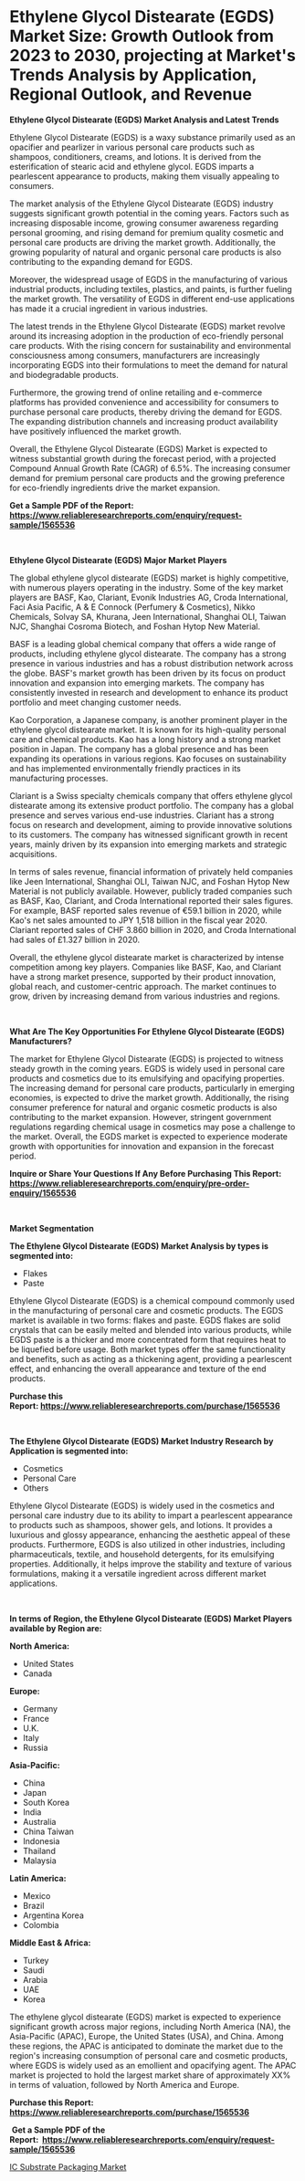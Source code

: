 <p><h1>Ethylene Glycol Distearate (EGDS) Market Size: Growth Outlook from 2023 to 2030, projecting at Market's Trends Analysis by Application, Regional Outlook, and Revenue</h1></p><p><strong>Ethylene Glycol Distearate (EGDS) Market Analysis and Latest Trends</strong></p>
<p><p>Ethylene Glycol Distearate (EGDS) is a waxy substance primarily used as an opacifier and pearlizer in various personal care products such as shampoos, conditioners, creams, and lotions. It is derived from the esterification of stearic acid and ethylene glycol. EGDS imparts a pearlescent appearance to products, making them visually appealing to consumers.</p><p>The market analysis of the Ethylene Glycol Distearate (EGDS) industry suggests significant growth potential in the coming years. Factors such as increasing disposable income, growing consumer awareness regarding personal grooming, and rising demand for premium quality cosmetic and personal care products are driving the market growth. Additionally, the growing popularity of natural and organic personal care products is also contributing to the expanding demand for EGDS.</p><p>Moreover, the widespread usage of EGDS in the manufacturing of various industrial products, including textiles, plastics, and paints, is further fueling the market growth. The versatility of EGDS in different end-use applications has made it a crucial ingredient in various industries.</p><p>The latest trends in the Ethylene Glycol Distearate (EGDS) market revolve around its increasing adoption in the production of eco-friendly personal care products. With the rising concern for sustainability and environmental consciousness among consumers, manufacturers are increasingly incorporating EGDS into their formulations to meet the demand for natural and biodegradable products.</p><p>Furthermore, the growing trend of online retailing and e-commerce platforms has provided convenience and accessibility for consumers to purchase personal care products, thereby driving the demand for EGDS. The expanding distribution channels and increasing product availability have positively influenced the market growth.</p><p>Overall, the Ethylene Glycol Distearate (EGDS) Market is expected to witness substantial growth during the forecast period, with a projected Compound Annual Growth Rate (CAGR) of 6.5%. The increasing consumer demand for premium personal care products and the growing preference for eco-friendly ingredients drive the market expansion.</p></p>
<p><strong>Get a Sample PDF of the Report:&nbsp; <a href="https://www.reliableresearchreports.com/enquiry/request-sample/1565536">https://www.reliableresearchreports.com/enquiry/request-sample/1565536</a></strong></p>
<p>&nbsp;</p>
<p><strong>Ethylene Glycol Distearate (EGDS) Major Market Players</strong></p>
<p><p>The global ethylene glycol distearate (EGDS) market is highly competitive, with numerous players operating in the industry. Some of the key market players are BASF, Kao, Clariant, Evonik Industries AG, Croda International, Faci Asia Pacific, A & E Connock (Perfumery & Cosmetics), Nikko Chemicals, Solvay SA, Khurana, Jeen International, Shanghai OLI, Taiwan NJC, Shanghai Cosroma Biotech, and Foshan Hytop New Material.</p><p>BASF is a leading global chemical company that offers a wide range of products, including ethylene glycol distearate. The company has a strong presence in various industries and has a robust distribution network across the globe. BASF's market growth has been driven by its focus on product innovation and expansion into emerging markets. The company has consistently invested in research and development to enhance its product portfolio and meet changing customer needs.</p><p>Kao Corporation, a Japanese company, is another prominent player in the ethylene glycol distearate market. It is known for its high-quality personal care and chemical products. Kao has a long history and a strong market position in Japan. The company has a global presence and has been expanding its operations in various regions. Kao focuses on sustainability and has implemented environmentally friendly practices in its manufacturing processes.</p><p>Clariant is a Swiss specialty chemicals company that offers ethylene glycol distearate among its extensive product portfolio. The company has a global presence and serves various end-use industries. Clariant has a strong focus on research and development, aiming to provide innovative solutions to its customers. The company has witnessed significant growth in recent years, mainly driven by its expansion into emerging markets and strategic acquisitions.</p><p>In terms of sales revenue, financial information of privately held companies like Jeen International, Shanghai OLI, Taiwan NJC, and Foshan Hytop New Material is not publicly available. However, publicly traded companies such as BASF, Kao, Clariant, and Croda International reported their sales figures. For example, BASF reported sales revenue of €59.1 billion in 2020, while Kao's net sales amounted to JPY 1,518 billion in the fiscal year 2020. Clariant reported sales of CHF 3.860 billion in 2020, and Croda International had sales of £1.327 billion in 2020.</p><p>Overall, the ethylene glycol distearate market is characterized by intense competition among key players. Companies like BASF, Kao, and Clariant have a strong market presence, supported by their product innovation, global reach, and customer-centric approach. The market continues to grow, driven by increasing demand from various industries and regions.</p></p>
<p>&nbsp;</p>
<p><strong>What Are The Key Opportunities For Ethylene Glycol Distearate (EGDS) Manufacturers?</strong></p>
<p><p>The market for Ethylene Glycol Distearate (EGDS) is projected to witness steady growth in the coming years. EGDS is widely used in personal care products and cosmetics due to its emulsifying and opacifying properties. The increasing demand for personal care products, particularly in emerging economies, is expected to drive the market growth. Additionally, the rising consumer preference for natural and organic cosmetic products is also contributing to the market expansion. However, stringent government regulations regarding chemical usage in cosmetics may pose a challenge to the market. Overall, the EGDS market is expected to experience moderate growth with opportunities for innovation and expansion in the forecast period.</p></p>
<p><strong>Inquire or Share Your Questions If Any Before Purchasing This Report: <a href="https://www.reliableresearchreports.com/enquiry/pre-order-enquiry/1565536">https://www.reliableresearchreports.com/enquiry/pre-order-enquiry/1565536</a></strong></p>
<p>&nbsp;</p>
<p><strong>Market Segmentation</strong></p>
<p><strong>The Ethylene Glycol Distearate (EGDS) Market Analysis by types is segmented into:</strong></p>
<p><ul><li>Flakes</li><li>Paste</li></ul></p>
<p><p>Ethylene Glycol Distearate (EGDS) is a chemical compound commonly used in the manufacturing of personal care and cosmetic products. The EGDS market is available in two forms: flakes and paste. EGDS flakes are solid crystals that can be easily melted and blended into various products, while EGDS paste is a thicker and more concentrated form that requires heat to be liquefied before usage. Both market types offer the same functionality and benefits, such as acting as a thickening agent, providing a pearlescent effect, and enhancing the overall appearance and texture of the end products.</p></p>
<p><strong>Purchase this Report:&nbsp;<a href="https://www.reliableresearchreports.com/purchase/1565536">https://www.reliableresearchreports.com/purchase/1565536</a></strong></p>
<p>&nbsp;</p>
<p><strong>The Ethylene Glycol Distearate (EGDS) Market Industry Research by Application is segmented into:</strong></p>
<p><ul><li>Cosmetics</li><li>Personal Care</li><li>Others</li></ul></p>
<p><p>Ethylene Glycol Distearate (EGDS) is widely used in the cosmetics and personal care industry due to its ability to impart a pearlescent appearance to products such as shampoos, shower gels, and lotions. It provides a luxurious and glossy appearance, enhancing the aesthetic appeal of these products. Furthermore, EGDS is also utilized in other industries, including pharmaceuticals, textile, and household detergents, for its emulsifying properties. Additionally, it helps improve the stability and texture of various formulations, making it a versatile ingredient across different market applications.</p></p>
<p>&nbsp;</p>
<p><strong>In terms of Region, the Ethylene Glycol Distearate (EGDS) Market Players available by Region are:</strong></p>
<p>
    <p> <strong> North America: </strong>
        <ul>
            <li>United States</li>
            <li>Canada</li>
        </ul>
        </p> 
    <p> <strong> Europe: </strong>
        <ul>
            <li>Germany</li>
            <li>France</li>
            <li>U.K.</li>
            <li>Italy</li>
            <li>Russia</li>
        </ul>
        </p> 
    <p> <strong> Asia-Pacific: </strong>
        <ul>
            <li>China</li>
            <li>Japan</li>
            <li>South Korea</li>
            <li>India</li>
            <li>Australia</li>
            <li>China Taiwan</li>
            <li>Indonesia</li>
            <li>Thailand</li>
            <li>Malaysia</li>
        </ul>
        </p> 
    <p> <strong> Latin America: </strong>
        <ul>
            <li>Mexico</li>
            <li>Brazil</li>
            <li>Argentina Korea</li>
            <li>Colombia</li>
        </ul>
        </p> 
    <p> <strong> Middle East & Africa: </strong>
        <ul>
            <li>Turkey</li>
            <li>Saudi</li>
            <li>Arabia</li>
            <li>UAE</li>
            <li>Korea</li>
        </ul>
    </p>
    </p>
<p><p>The ethylene glycol distearate (EGDS) market is expected to experience significant growth across major regions, including North America (NA), the Asia-Pacific (APAC), Europe, the United States (USA), and China. Among these regions, the APAC is anticipated to dominate the market due to the region's increasing consumption of personal care and cosmetic products, where EGDS is widely used as an emollient and opacifying agent. The APAC market is projected to hold the largest market share of approximately XX% in terms of valuation, followed by North America and Europe.</p></p>
<p><strong>Purchase this Report: <a href="https://www.reliableresearchreports.com/purchase/1565536">https://www.reliableresearchreports.com/purchase/1565536</a></strong></p>
<p>&nbsp;<strong>Get a Sample PDF of the Report:&nbsp;&nbsp;<a href="https://www.reliableresearchreports.com/enquiry/request-sample/1565536">https://www.reliableresearchreports.com/enquiry/request-sample/1565536</a></strong></p>
<p><strong></strong></p>
<p><p><a href="https://github.com/GroverBarry/Market-Research-Report-List-2/blob/main/ic-substrate-packaging-market.md">IC Substrate Packaging Market</a></p></p>